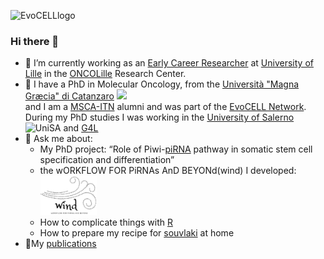 ![EvoCELLlogo](https://www.evocell-itn.eu/wp-content/uploads/2018/10/Logo_Evocell_text-1.jpg)
### Hi there 👋
- 🔭 I’m currently working as an [Early Career Researcher](https://ec.europa.eu/research/mariecurieactions/) at [University of Lille](https://www.univ-lille.fr/)
in the [ONCOLille](https://www.oncolille.eu/) Research Center.  
- :school: I have a PhD in Molecular Oncology, from the [Università "Magna Græcia" di Catanzaro](https://web.unicz.it/it/)  <img src="https://web.unicz.it/it/img/logo.png" width="60">   
 and I am a [MSCA-ITN](https://cordis.europa.eu/programme/id/H2020_MSCA-ITN-2015-ETN) alumni and was part of the [EvoCELL Network](https://www.evocell-itn.eu/).
During my PhD studies I was working in the [University of Salerno](https://www.labmedmolge.unisa.it/index) ![UniSA](https://web.unisa.it/rescue/img/logo.png) and [G4L](https://www.genomix4life.com/en/)
- 💬 Ask me about: 
  + My PhD project: “Role of Piwi-[piRNA](https://en.wikipedia.org/wiki/Piwi-interacting_RNA)  pathway in somatic stem cell specification and differentiation”
  + the wORKFLOW FOR PiRNAs AnD BEYONd(wind) I developed: [<img src="https://github.com/ConYel/wind/blob/main/WIND_LOGO.png" width="90">](https://github.com/ConYel/wind)
  + How to complicate things with [R](https://rstudio.com/solutions/r-and-python/)
  + How to prepare my recipe for [souvlaki](https://duckduckgo.com/?q=%CF%83%CE%BF%CF%85%CE%B2%CE%BB%CE%AC%CE%BA%CE%B9&t=ffcm&atb=v208-1&iax=images&ia=images) at home 
- :memo:My [publications](https://www.researchgate.net/profile/Konstantinos_Geles/research)

<!--
**ConYel/ConYel** is a ✨ _special_ ✨ repository because its `README.md` (this file) appears on your GitHub profile.
- 🌱 I’m currently learning ...
- 👯 I’m looking to collaborate on ...
- 🤔 I’m looking for help with ...


- ⚡ Fun fact: ...
-->
